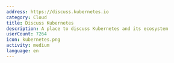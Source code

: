 ```yaml
---
address: https://discuss.kubernetes.io
category: Cloud
title: Discuss Kubernetes
description: A place to discuss Kubernetes and its ecosystem
userCount: 7264
icon: kubernetes.png
activity: medium
language: en
---
```

